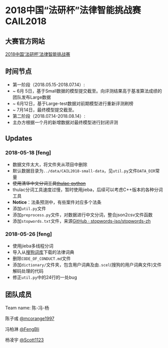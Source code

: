 # 2018中国“法研杯”法律智能挑战赛 CAIL2018

## 大赛官方网站
[2018中国‘法研杯’法律智能挑战赛](http://cail.cipsc.org.cn/index.html)

## 时间节点
- 第一阶段（2018.05.15-2018.07.14）:
 - ~ 6月 5日，基于Small数据的模型提交截至。向评测结果高于基准算法成绩的团队发布Large数据
 - ~ 6月12日，基于Large-test数据对前期模型进行重新评测刷榜
 - ~ 7月14日，最终模型提交截至。
- 第二阶段（2018.07.14-2018.08.14）:
 - 主办方根据一个月的新增数据对最终模型进行封闭评测

## Updates

### 2018-05-18 [feng]
- 数据文件太大，将文件夹从项目中删除
- 默认数据目录为`../data/CAIL2018-small-data`，见`util.py`文件`DATA_DIR`常量
- ~~使用清华中文分词工具[thulac-python](https://github.com/thunlp/THULAC-Python)~~
- thulac分词工具速度过慢，暂时使用jieba，后续可以考虑C++版本的各种分词工具
- **Notice**：法条预测中，有些案件对应多个法条
- 添加`util.py`文件
- 添加`preprocess.py`文件，对数据进行中文分词，整合json2csv文件函数
- 添加`stopwords.txt`文件，来源[GitHub · stopwords-iso/stopwords-zh](https://github.com/stopwords-iso/stopwords-zh)

### 2018-05-26  [feng]
- 使用jieba多线程分词
- 导入从[搜狗词库](https://pinyin.sogou.com/dict/)下载的法律词典
- 删除`CODE_OF_CONDUCT.md`文件
- 添加`dictionary/`文件夹，包含用户词典及由`.scel`(搜狗的用户词典文件)文件解码处理的代码
- 修正`util.py`中的24行的一处bug

## 团队成员

Team name: 陈-冯-杨

陈子彧 [@mcorange1997](https://github.com/mcorange1997)

冯柏淋 [@FengBli](https://github.com/FengBli)

杨凌宇 [@Scott1123](https://github.com/Scott1123)
